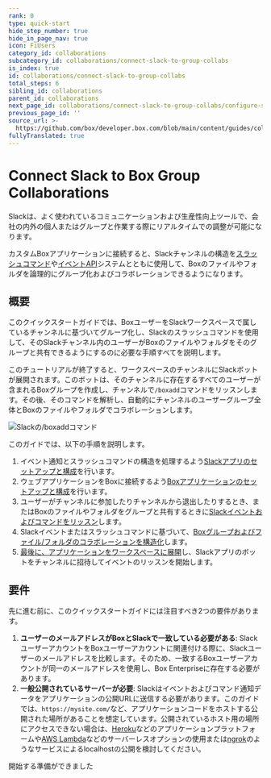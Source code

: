 ```yaml
---
rank: 0
type: quick-start
hide_step_number: true
hide_in_page_nav: true
icon: FiUsers
category_id: collaborations
subcategory_id: collaborations/connect-slack-to-group-collabs
is_index: true
id: collaborations/connect-slack-to-group-collabs
total_steps: 6
sibling_id: collaborations
parent_id: collaborations
next_page_id: collaborations/connect-slack-to-group-collabs/configure-slack
previous_page_id: ''
source_url: >-
  https://github.com/box/developer.box.com/blob/main/content/guides/collaborations/connect-slack-to-group-collabs/0-index.md
fullyTranslated: true
---
```

# Connect Slack to Box Group Collaborations

Slackは、よく使われているコミュニケーションおよび生産性向上ツールで、会社の内外の個人またはグループと作業する際にリアルタイムでの調整が可能になります。

カスタムBoxアプリケーションに接続すると、Slackチャンネルの構造を[スラッシュコマンド][slack-slash-commands]や[イベントAPI][slack-event-api]システムとともに使用して、Boxのファイルやフォルダを論理的にグループ化およびコラボレーションできるようになります。

## 概要

このクイックスタートガイドでは、BoxユーザーをSlackワークスペースで属しているチャンネルに基づいてグループ化し、Slackのスラッシュコマンドを使用して、そのSlackチャンネル内のユーザーがBoxのファイルやフォルダをそのグループと共有できるようにするのに必要な手順すべてを説明します。

このチュートリアルが終了すると、ワークスペースのチャンネルにSlackボットが展開されます。このボットは、そのチャンネルに存在するすべてのユーザーが含まれるBoxグループを作成し、チャンネルで`/boxadd`コマンドをリッスンします。その後、そのコマンドを解析し、自動的にチャンネルのユーザーグループ全体とBoxのファイルやフォルダでコラボレーションします。

<ImageFrame noborder center shadow>

![Slackの/boxaddコマンド](./img/slack_0_boxadd_command.png)

</ImageFrame>

このガイドでは、以下の手順を説明します。

1. イベント通知とスラッシュコマンドの構造を処理するよう[Slackアプリのセットアップと構成][step1]を行います。
2. ウェブアプリケーションをBoxに接続するよう[Boxアプリケーションのセットアップと構成][step2]を行います。
3. ユーザーがチャンネルに参加したりチャンネルから退出したりするとき、またはBoxのファイルやフォルダをグループと共有するときに[Slackイベントおよびコマンドをリッスン][step3]します。
4. Slackイベントまたはスラッシュコマンドに基づいて、[Boxグループおよびファイル/フォルダのコラボレーションを構造化][step4]します。
5. [最後に、アプリケーションをワークスペースに展開][step5]し、Slackアプリのボットをチャンネルに招待してイベントのリッスンを開始します。

## 要件

先に進む前に、このクイックスタートガイドには注目すべき2つの要件があります。

1. **ユーザーのメールアドレスがBoxとSlackで一致している必要がある**: SlackユーザーアカウントをBoxユーザーアカウントに関連付ける際に、Slackユーザーのメールアドレスを比較します。そのため、一致するBoxユーザーアカウントが同一のメールアドレスを使用し、Box Enterpriseに存在する必要があります。
2. **一般公開されているサーバーが必要**: Slackはイベントおよびコマンド通知データをアプリケーションの公開URLに送信する必要があります。このガイドでは、`https://mysite.com/`など、アプリケーションコードをホストする公開された場所があることを想定しています。公開されているホスト用の場所にアクセスできない場合は、[Heroku][heroku]などのアプリケーションプラットフォームや[AWS Lambda][aws-lambda]などのサーバーレスオプションの使用または[ngrok][ngrok]のようなサービスによるlocalhostの公開を検討してください。

<Next>

開始する準備ができました

</Next>

[slack-slash-commands]: https://api.slack.com/apps/A0155185TT3/slash-commands

[slack-event-api]: https://api.slack.com/events-api

[step1]: g://collaborations/connect-slack-to-group-collabs/configure-slack

[step2]: g://collaborations/connect-slack-to-group-collabs/configure-box

[step3]: g://collaborations/connect-slack-to-group-collabs/scaffold-application-code

[step4]: g://collaborations/connect-slack-to-group-collabs/handle-slack-events

[step5]: g://collaborations/connect-slack-to-group-collabs/connect-box-functions

[step6]: g://collaborations/connect-slack-to-group-collabs/test-bot

[heroku]: https://heroku.com/

[aws-lambda]: https://aws.amazon.com/lambda/

[ngrok]: https://ngrok.com/
